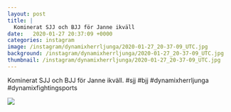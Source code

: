 ```yaml
---
layout: post
title: |
  Kominerat SJJ och BJJ för Janne ikväll
date:   2020-01-27 20:37:09 +0000
categories: instagram
image: /instagram/dynamixherrljunga/2020-01-27_20-37-09_UTC.jpg
background: /instagram/dynamixherrljunga/2020-01-27_20-37-09_UTC.jpg
thumbnail: /instagram/dynamixherrljunga/2020-01-27_20-37-09_UTC.jpg
---
```

Kominerat SJJ och BJJ för Janne ikväll. #sjj #bjj #dynamixherrljunga #dynamixfightingsports



<img src='/www-dynamix-herrljunga/instagram/dynamixherrljunga/2020-01-27_20-37-09_UTC.jpg' class='img-fluid' />
